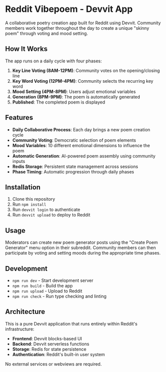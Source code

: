 # Reddit Vibepoem - Devvit App

A collaborative poetry creation app built for Reddit using Devvit. Community members work together throughout the day to create a unique "skinny poem" through voting and mood setting.

## How It Works

The app runs on a daily cycle with four phases:

1. **Key Line Voting (8AM-12PM)**: Community votes on the opening/closing line
2. **Key Word Voting (12PM-4PM)**: Community selects the recurring key word
3. **Mood Setting (4PM-8PM)**: Users adjust emotional variables
4. **Generation (8PM-9PM)**: The poem is automatically generated
5. **Published**: The completed poem is displayed

## Features

- **Daily Collaborative Process**: Each day brings a new poem creation cycle
- **Community Voting**: Democratic selection of poem elements
- **Mood Variables**: 10 different emotional dimensions to influence the poem
- **Automatic Generation**: AI-powered poem assembly using community inputs
- **Redis Storage**: Persistent state management across sessions
- **Phase Timing**: Automatic progression through daily phases

## Installation

1. Clone this repository
2. Run `npm install`
3. Run `devvit login` to authenticate
4. Run `devvit upload` to deploy to Reddit

## Usage

Moderators can create new poem generator posts using the "Create Poem Generator" menu option in their subreddit. Community members can then participate by voting and setting moods during the appropriate time phases.

## Development

- `npm run dev` - Start development server
- `npm run build` - Build the app
- `npm run upload` - Upload to Reddit
- `npm run check` - Run type checking and linting

## Architecture

This is a pure Devvit application that runs entirely within Reddit's infrastructure:

- **Frontend**: Devvit blocks-based UI
- **Backend**: Devvit serverless functions
- **Storage**: Redis for state persistence
- **Authentication**: Reddit's built-in user system

No external services or webviews are required.